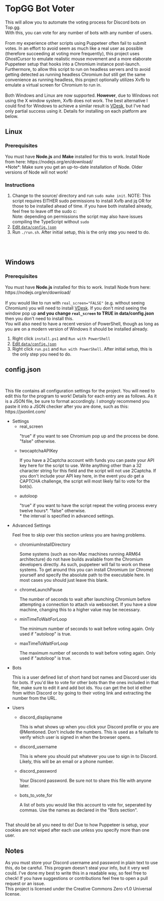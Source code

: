 <h1>TopGG Bot Voter</h1>

This will allow you to automate the voting process for Discord bots on Top.gg.<br>
With this, you can vote for any number of bots with any number of users. <br><br>
From my experience other scripts using Puppeteer often fail to submit votes. In an effort to avoid seem as much like a real user as possible (therefore succeeding at voting more frequently), this project uses GhostCursor to emulate realistic mouse movement and a more elaborate Puppeteer setup that hooks into a Chromium instance post-launch. Furthermore, to allow this script to run on headless servers and to avoid getting detected as running headless Chromium <i>but</i> still get the same convenience as running headless, this project optionally utilizes Xvfb to emulate a virtual screen for Chromium to run in.<br><br>
Both Windows and Linux are now supported. <b>However</b>, due to Windows not using the X window system, Xvfb does not work. The best alternative I could find for Windows to achieve a similar result is <a href="https://github.com/eksime/VDesk">VDesk</a>, but I've had only partial success using it. Details for installing on each platform are below.<br>

<h2 id="LinuxInstallInstructions">Linux</h2>
<h3>Prerequisites</h3>
You must have <b>Node.js</b> and <b>Make</b> installed for this to work. 
Install Node from here:
https://nodejs.org/en/download/ <br>
*Note*: Make sure you get an up-to-date installation of Node. Older versions of Node will not work!
<br>
<h3>Instructions</h3>
<ol>
<li>Change to the source/ directory and run <code>sudo make init</code>. NOTE: This script requires EITHER sudo permissions to install Xvfb and jq OR for those to be installed ahead of time. if you have both installed already, feel free to leave off the sudo c:<br>
Note: depending on permissions the script may also have issues compiling the TypeScript without <code>sudo</code></li>
<li><a href="#configjson">Edit <code>data/config.json</code></a></li>
<li>Run <code>./run.sh</code>. After initial setup, this is the only step you need to do.</li>
</ol>
<br>
<br>
<h2 id="WindowsInstallInstructions">Windows</h2>
<h3>Prerequisites</h3>
You must have <b>Node.js</b> installed for this to work. 
Install Node from here:
https://nodejs.org/en/download/ <br><br>
If you would like to run with <code>real_screen="FALSE"</code> (e.g. without seeing Chromium) you will need to install <a href="https://github.com/eksime/VDesk">VDesk</a>. If you don't mind seeing the window pop up <b>and you change <code>real_screen</code> to TRUE in data/config.json</b> then you don't need to install this.<br>
You will also need to have a recent version of PowerShell, though as long as you are on a modern version of Windows it should be installed already.
<ol>
<li>Right click <code>install.ps1</code> and <code>Run with PowerShell</code>
<li><a href="#configjson">Edit <code>data/config.json</code></a></li>
<li>Right click <code>run.ps1</code> and <code>Run with PowerShell</code>. After initial setup, this is the only step you need to do.</li>
</ol>

<h2 id="configjson">config.json</h2><br>
<p>This file contains all configuration settings for the project. You will need to edit this for the program to work! Details for each entry are as follows. As it is a JSON file, be sure to format accordingly. I <i>strongly</i> recommend you paste it into a JSON checker after you are done, such as this: https://jsonlint.com/</p>
<ul>
  <li>Settings
    <ul>
    <li>real_screen</li>
    <p>"true" if you want to see Chromium pop up and the process be done. "false" otherwise.</p>
    <li>twocaptchaAPIKey</li>
    <p>If you have a 2Captcha account with funds you can paste your API key here for the script to use. Write anything other than a 32 character string for this field and the script will not use 2Captcha. If you don't include your API key here, in the event you <i>do</i> get a CAPTCHA challenge, the script will most likely fail to vote for the bot(s).</p>
    <li>autoloop</li>
    <p>"true" if you want to have the script repeat the voting process every twelve hours*. "false" otherwise. <br>* the interval is specified in advanced settings.</p>
    </ul>
  </li>
  <li>Advanced Settings<br><p>Feel free to skip over this section unless you are having problems.</p>
    <ul>
    <li>chromiumInstallDirectory</li>
    <p>Some systems (such as non-Mac machines running ARM64 architecture) do not have builds available from the Chromium developers directly. As such, puppeteer will fail to work on these systems. To get around this you can install Chromium (or Chrome) yourself and specify the absolute path to the executable here. In most cases you should just leave this blank.</p>
    <li>chromeLaunchPause</li>
    <p>The number of seconds to wait after launching Chromium before attempting a connection to attach via websocket. If you have a slow machine, changing this to a higher value may be necessary.</p>
    <li>minTimeToWaitForLoop</li>
    <p>The minimum number of seconds to wait before voting again. Only used if "autoloop" is true.</p>
    <li>maxTimeToWaitForLoop</li>
    <p>The maximum number of seconds to wait before voting again. Only used if "autoloop" is true.</p>
    </ul>
  </li>
  <li>Bots<br><p>This is a user defined list of short hand bot names and Discord user ids for bots. If you'd like to vote for other bots than the ones included in that file, make sure to edit it and add bot ids. You can get the bot id either from within Discord or by going to their voting link and extracting the number from the URL.</p>
  </li>
  <li>Users<br><p></p>
    <ul>
    <li>discord_displayname</li>
    <p>This is what shows up when you click your Discord profile or you are @Mentioned. Don't include the numbers. This is used as a failsafe to verify which user is signed in when the browser opens.</p>
    <li>discord_username</li>
    <p>This is where you should put whatever you use to sign in to Discord. Likely, this will be an email or a phone number.</p>
    <li>discord_password</li>
    <p>Your Discord password. Be sure not to share this file with anyone later.</p>
    <li>bots_to_vote_for</li>
    <p>A list of bots you would like this account to vote for, seperated by commas. Use the names as declared in the "Bots section".</p>
    </ul>
</ul>


<br>
That should be all you need to do! Due to how Puppeteer is setup, your cookies are not wiped after each use unless you specify more than one user.<br>

<h2>Notes</h2>
As you must store your Discord username and password in plain text to use this, do be careful. This program doesn't steal your info, but it very well could. I've done my best to write this in a readable way, so feel free to check! If you have suggestions or contributions feel free to open a pull request or an issue.<br>
This project is licensed under the Creative Commons Zero v1.0 Universal license.
